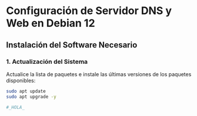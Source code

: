 # Configuración de Servidor DNS y Web en Debian 12

## Instalación del Software Necesario

### 1. Actualización del Sistema

Actualice la lista de paquetes e instale las últimas versiones de los paquetes disponibles:

```sh
sudo apt update
sudo apt upgrade -y

#_HOLA_
